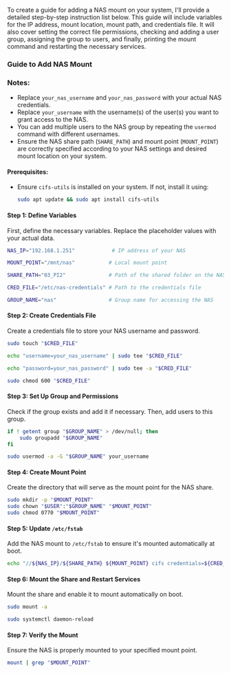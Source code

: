 To create a guide for adding a NAS mount on your system, I'll provide a detailed step-by-step instruction list below. This guide will include variables for the IP address, mount location, mount path, and credentials file. It will also cover setting the correct file permissions, checking and adding a user group, assigning the group to users, and finally, printing the mount command and restarting the necessary services.

### Guide to Add NAS Mount

###  Notes:
- Replace `your_nas_username` and `your_nas_password` with your actual NAS credentials.
- Replace `your_username` with the username(s) of the user(s) you want to grant access to the NAS.
- You can add multiple users to the NAS group by repeating the `usermod` command with different usernames.
- Ensure the NAS share path (`SHARE_PATH`) and mount point (`MOUNT_POINT`) are correctly specified according to your NAS settings and desired mount location on your system.


#### Prerequisites:
- Ensure `cifs-utils` is installed on your system. If not, install it using:
  ```bash
  sudo apt update && sudo apt install cifs-utils
  ```

#### Step 1: Define Variables
First, define the necessary variables. Replace the placeholder values with your actual data.
```bash
NAS_IP="192.168.1.251"            # IP address of your NAS
```
```bash
MOUNT_POINT="/mnt/nas"           # Local mount point
```
```bash
SHARE_PATH="03_PI2"              # Path of the shared folder on the NAS
```
```bash
CRED_FILE="/etc/nas-credentials" # Path to the credentials file
```
```bash
GROUP_NAME="nas"                 # Group name for accessing the NAS
```

#### Step 2: Create Credentials File
Create a credentials file to store your NAS username and password.
```bash
sudo touch "$CRED_FILE"
```
```bash
echo "username=your_nas_username" | sudo tee "$CRED_FILE"
```
```bash
echo "password=your_nas_password" | sudo tee -a "$CRED_FILE"
```
```bash
sudo chmod 600 "$CRED_FILE"
```

#### Step 3: Set Up Group and Permissions
Check if the group exists and add it if necessary. Then, add users to this group.
```bash
if ! getent group "$GROUP_NAME" > /dev/null; then
    sudo groupadd "$GROUP_NAME"
fi
```
```bash
sudo usermod -a -G "$GROUP_NAME" your_username
```

#### Step 4: Create Mount Point
Create the directory that will serve as the mount point for the NAS share.
```bash
sudo mkdir -p "$MOUNT_POINT"
sudo chown "$USER":"$GROUP_NAME" "$MOUNT_POINT"
sudo chmod 0770 "$MOUNT_POINT"
```

#### Step 5: Update `/etc/fstab`
Add the NAS mount to `/etc/fstab` to ensure it's mounted automatically at boot.
```bash
echo "//${NAS_IP}/${SHARE_PATH} ${MOUNT_POINT} cifs credentials=${CRED_FILE},iocharset=utf8,gid=$(getent group "$GROUP_NAME" | cut -d: -f3),file_mode=0770,dir_mode=0770,nofail,noauto,x-systemd.automount 0 0" | sudo tee -a /etc/fstab
```

#### Step 6: Mount the Share and Restart Services
Mount the share and enable it to mount automatically on boot.
```bash
sudo mount -a
```
```bash
sudo systemctl daemon-reload
```

#### Step 7: Verify the Mount
Ensure the NAS is properly mounted to your specified mount point.
```bash
mount | grep "$MOUNT_POINT"
```
